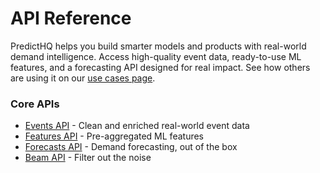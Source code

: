 # API Reference

PredictHQ helps you build smarter models and products with real-world demand intelligence. Access high-quality event data, ready-to-use ML features, and a forecasting API designed for real impact. See how others are using it on our [use cases page](https://www.predicthq.com/use-cases).



### Core APIs <a href="#core-apis" id="core-apis"></a>

* [Events API](events/search-events.md) - Clean and enriched real-world event data
* [Features API](features/get-features.md) - Pre-aggregated ML features
* [Forecasts API](broken-reference) - Demand forecasting, out of the box
* [Beam API](broken-reference) - Filter out the noise

